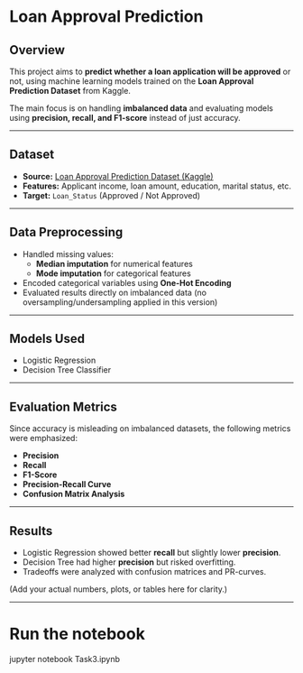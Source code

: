 # Loan Approval Prediction

## Overview
This project aims to **predict whether a loan application will be approved** or not, using machine learning models trained on the **Loan Approval Prediction Dataset** from Kaggle.  

The main focus is on handling **imbalanced data** and evaluating models using **precision, recall, and F1-score** instead of just accuracy.

---

## Dataset
- **Source:** [Loan Approval Prediction Dataset (Kaggle)](https://www.kaggle.com/)  
- **Features:** Applicant income, loan amount, education, marital status, etc.  
- **Target:** `Loan_Status` (Approved / Not Approved)  

---

## Data Preprocessing
- Handled missing values:
  - **Median imputation** for numerical features  
  - **Mode imputation** for categorical features  
- Encoded categorical variables using **One-Hot Encoding**  
- Evaluated results directly on imbalanced data (no oversampling/undersampling applied in this version)  

---

## Models Used
- Logistic Regression  
- Decision Tree Classifier  

---

## Evaluation Metrics
Since accuracy is misleading on imbalanced datasets, the following metrics were emphasized:
- **Precision**  
- **Recall**  
- **F1-Score**  
- **Precision-Recall Curve**  
- **Confusion Matrix Analysis**  

---

## Results
- Logistic Regression showed better **recall** but slightly lower **precision**.  
- Decision Tree had higher **precision** but risked overfitting.  
- Tradeoffs were analyzed with confusion matrices and PR-curves.  

(Add your actual numbers, plots, or tables here for clarity.)

---


# Run the notebook
jupyter notebook Task3.ipynb
